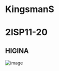 # KingsmanS
# 2ISP11-20
## HIGINA
![image](https://user-images.githubusercontent.com/126570564/224303685-3d7263c5-05d1-48e6-95f5-b94b2cc4761d.png)

